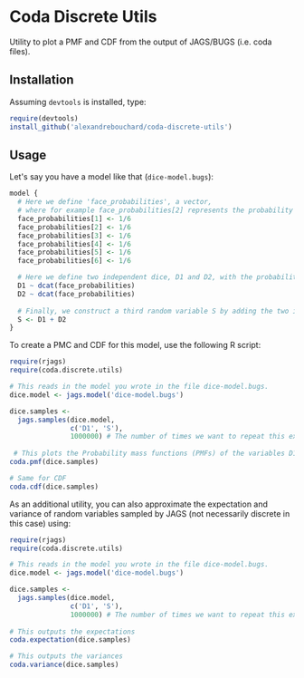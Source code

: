 
# Coda Discrete Utils

Utility to plot a PMF and CDF from the output of JAGS/BUGS (i.e. coda files).


Installation
------------

Assuming ``devtools`` is installed, type:

```r
require(devtools)
install_github('alexandrebouchard/coda-discrete-utils')
```


Usage
-----

Let's say you have a model like that (``dice-model.bugs``):

```r
model {
  # Here we define 'face_probabilities', a vector, 
  # where for example face_probabilities[2] represents the probability to get a 2 on the dice.
  face_probabilities[1] <- 1/6
  face_probabilities[2] <- 1/6
  face_probabilities[3] <- 1/6
  face_probabilities[4] <- 1/6
  face_probabilities[5] <- 1/6
  face_probabilities[6] <- 1/6

  # Here we define two independent dice, D1 and D2, with the probability of each face given by face_probabilities
  D1 ~ dcat(face_probabilities)
  D2 ~ dcat(face_probabilities)
  
  # Finally, we construct a third random variable S by adding the two independent dice.
  S <- D1 + D2
}
```

To create a PMC and CDF for this model, use the following R script:

```r
require(rjags)
require(coda.discrete.utils)

# This reads in the model you wrote in the file dice-model.bugs.
dice.model <- jags.model('dice-model.bugs')

dice.samples <- 
  jags.samples(dice.model,
               c('D1', 'S'), 
               1000000) # The number of times we want to repeat this experiment
               
 # This plots the Probability mass functions (PMFs) of the variables D1 and T listed in jags.samples above
coda.pmf(dice.samples) 

# Same for CDF
coda.cdf(dice.samples)
```

As an additional utility, you can also approximate the expectation and variance of random variables sampled by JAGS (not necessarily discrete in this case) using:

```r
require(rjags)
require(coda.discrete.utils)

# This reads in the model you wrote in the file dice-model.bugs.
dice.model <- jags.model('dice-model.bugs')

dice.samples <- 
  jags.samples(dice.model,
               c('D1', 'S'), 
               1000000) # The number of times we want to repeat this experiment
               
# This outputs the expectations
coda.expectation(dice.samples) 

# This outputs the variances
coda.variance(dice.samples)
```